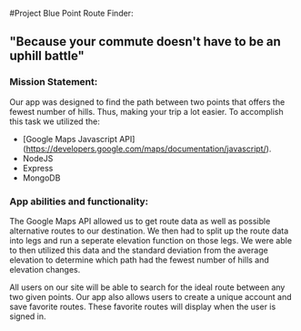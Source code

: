 #Project Blue Point Route Finder: 
## "Because your commute doesn't have to be an uphill battle" 

### Mission Statement: 
Our app was designed to find the path between two points that offers the fewest number of hills.  Thus, making your trip a lot easier.
To accomplish this task we utilized the: 
+ [Google Maps Javascript API] (https://developers.google.com/maps/documentation/javascript/). 
+ NodeJS
+ Express
+ MongoDB

### App abilities and functionality: 

The Google Maps API allowed us to get route data as well as possible alternative routes to our destination. 
We then had to split up the route data into legs and run a seperate elevation function on those legs. We were able to then utilized this data
and the standard deviation from the average elevation to determine which path had the fewest number of hills and elevation changes. 

All users on our site will be able to search for the ideal route between any two given points.
Our app also allows users to create a unique account and save favorite routes.  These favorite routes will display when the user is signed in. 

